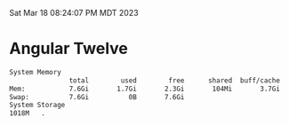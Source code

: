 Sat Mar 18 08:24:07 PM MDT 2023

# Angular Twelve

```bash
System Memory
               total        used        free      shared  buff/cache   available
Mem:           7.6Gi       1.7Gi       2.3Gi       104Mi       3.7Gi       5.6Gi
Swap:          7.6Gi          0B       7.6Gi
System Storage
1018M	.
```
```bash
